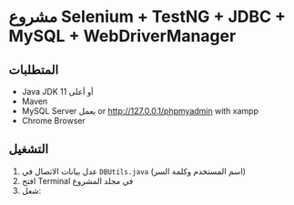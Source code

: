 # مشروع Selenium + TestNG + JDBC + MySQL + WebDriverManager

## المتطلبات
- Java JDK 11 أو أعلى
- Maven
- MySQL Server يعمل or http://127.0.0.1/phpmyadmin with xampp
- Chrome Browser

## التشغيل
1. عدل بيانات الاتصال في `DBUtils.java` (اسم المستخدم وكلمة السر)
2. افتح Terminal في مجلد المشروع
3. شغل:
